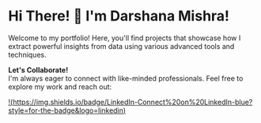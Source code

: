 # Hi There! 👋 I'm Darshana Mishra!

Welcome to my portfolio! Here, you'll find projects that showcase how I extract powerful insights from data using various advanced tools and techniques.

**Let's Collaborate!**  
I'm always eager to connect with like-minded professionals. Feel free to explore my work and reach out:

[!(https://img.shields.io/badge/LinkedIn-Connect%20on%20LinkedIn-blue?style=for-the-badge&logo=linkedin)](https://www.linkedin.com/in/darshanamishra25/)
